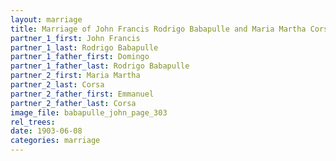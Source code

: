 ```yaml
---
layout: marriage
title: Marriage of John Francis Rodrigo Babapulle and Maria Martha Corsa
partner_1_first: John Francis
partner_1_last: Rodrigo Babapulle
partner_1_father_first: Domingo
partner_1_father_last: Rodrigo Babapulle
partner_2_first: Maria Martha
partner_2_last: Corsa
partner_2_father_first: Emmanuel
partner_2_father_last: Corsa
image_file: babapulle_john_page_303
rel_trees:
date: 1903-06-08
categories: marriage
---
```



